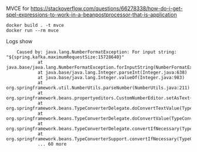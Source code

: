 MVCE for https://stackoverflow.com/questions/66278338/how-do-i-get-spel-expressions-to-work-in-a-beanpostprocessor-that-is-application

```
docker build . -t mvce
docker run --rm mvce
```

Logs show

        Caused by: java.lang.NumberFormatException: For input string: "${spring.kafka.maximumRequestSize:15728640}"
                at java.base/java.lang.NumberFormatException.forInputString(NumberFormatException.java:65)
                at java.base/java.lang.Integer.parseInt(Integer.java:638)
                at java.base/java.lang.Integer.valueOf(Integer.java:983)
                at org.springframework.util.NumberUtils.parseNumber(NumberUtils.java:211)
                at org.springframework.beans.propertyeditors.CustomNumberEditor.setAsText(CustomNumberEditor.java:115)
                at org.springframework.beans.TypeConverterDelegate.doConvertTextValue(TypeConverterDelegate.java:429)
                at org.springframework.beans.TypeConverterDelegate.doConvertValue(TypeConverterDelegate.java:402)
                at org.springframework.beans.TypeConverterDelegate.convertIfNecessary(TypeConverterDelegate.java:155)
                at org.springframework.beans.TypeConverterSupport.convertIfNecessary(TypeConverterSupport.java:73)
                ... 60 more

